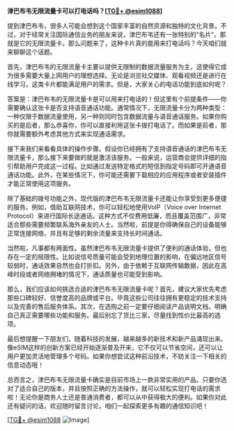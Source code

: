 **津巴布韦无限流量卡可以打电话吗？[[TG💪+ @esim1088](https://t.me/s/esim1088)]**

提到津巴布韦，很多人可能会想到这个国家丰富的自然资源和独特的文化背景。不过，对于经常关注国际通信业务的朋友来说，津巴布韦还有一张特别的“名片”，那就是它的无限流量卡。那么问题来了，这种卡片真的能用来打电话吗？今天咱们就来聊聊这个话题。

首先，津巴布韦的无限流量卡主要以提供无限制的数据流量服务为主，这使得它成为很多需要大量上网用户的理想选择。无论是浏览社交媒体、观看视频还是进行在线学习，这类卡片都能满足用户的需求。但是，大家关心的电话功能到底如何呢？

答案是：津巴布韦的无限流量卡是可以用来打电话的！但这里有个前提条件——你需要确认这张卡是否支持语音通话功能。通常情况下，无限流量卡分为两种类型：一种仅限于数据流量使用，另一种则同时包含数据流量与语音通话服务。如果你购买的是后者，那么恭喜你，你可以直接利用这张卡拨打电话了。而如果是前者，那你就需要额外考虑其他方式来实现通话需求。

接下来我们来看看具体的操作步骤。假设你已经拥有了支持语音通话的津巴布韦无限流量卡，那么接下来要做的就是激活该服务。一般来说，运营商会提供详细的指引帮助用户完成这一过程。比如通过发送特定格式的短信到指定号码即可开通语音通话功能。此外，在某些情况下，你可能还需要下载相应的应用程序或者安装插件才能正常使用这项服务。

除了基础的拨号功能之外，现代版的津巴布韦无限流量卡还能让你享受到更多便捷的服务。例如，借助互联网技术，你可以轻松地使用VoIP（Voice over Internet Protocol）来进行国际长途通话。这种方式不仅费用低廉，而且覆盖范围广，非常适合那些需要频繁联系海外亲友的人士。当然啦，前提是你得确保自己的设备能够正常连接网络，并且有足够的剩余流量来支持长时间通话。

当然啦，凡事都有两面性。虽然津巴布韦无限流量卡提供了便利的通话体验，但也存在一定的局限性。比如说信号质量可能会受到地理位置的影响，在偏远地区信号较弱时，通话效果自然也会打折扣。另外，由于依赖于互联网传输数据，因此在高峰时段或者网络拥堵的情况下，通话质量也可能受到影响。

那么，我们应该如何挑选合适的津巴布韦无限流量卡呢？首先，建议大家优先考虑那些口碑较好、信誉度高的品牌或平台。毕竟这些公司往往拥有更稳定的技术支持以及完善的售后服务体系。其次，在选购之前一定要仔细阅读产品说明文档，明确自己真正需要哪些功能和服务。最后别忘了货比三家，尽量找到性价比最高的选项。

最后想提醒一下朋友们，随着科技的发展，越来越多的新技术和新产品涌现出来。像eSIM这样的创新方案已经开始逐渐普及开来，它不仅可以节省空间，还可以让用户更加灵活地管理多个号码。如果你想尝试这种前沿技术，不妨关注一下相关的信息动态哦！

总而言之，津巴布韦无限流量卡确实是目前市场上一款非常实用的产品。只要你选对了适合自己的版本，并且按照正确的方法操作，就可以轻松实现打电话的需求啦！无论你是商务人士还是普通消费者，都可以从中获得极大的便利。如果你对此还有疑问的话，欢迎随时留言讨论，咱们一起探索更多有趣的通信知识吧！

[[TG💪+ @esim1088](https://t.me/s/esim1088) ![Image](https://i.postimg.cc/4NQfJmqS/Snipaste-2025-05-13-00-14-12.png)]